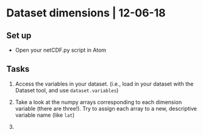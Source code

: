 # Dataset dimensions | 12-06-18

## Set up
- Open your netCDF.py script in Atom

## Tasks
1. Access the variables in your dataset. (i.e., load in your dataset with the Dataset tool, and use `dataset.variables`)

2. Take a look at the numpy arrays corresponding to each dimension variable (there are three!). Try to assign each array to a new, descriptive variable name (like `lat`)

3. 
